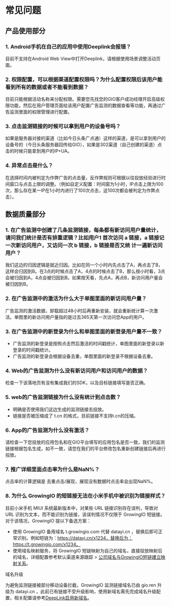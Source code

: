 # 常见问题

## 产品使用部分 <a href="#chan-pin-shi-yong-bu-fen" id="chan-pin-shi-yong-bu-fen"></a>

### 1. Android手机在自己的应用中使用Deeplink会报错？ <a href="#1-android-shou-ji-zai-zi-ji-de-ying-yong-zhong-shi-yong-deeplink-hui-bao-cuo" id="1-android-shou-ji-zai-zi-ji-de-ying-yong-zhong-shi-yong-deeplink-hui-bao-cuo"></a>

目前不支持在Android Web View中打开Deeplink，请根据使用场景调整活动页面。

### **2. 权限配置，可以根据渠道配置权限吗？为什么配置权限后该用户能看到所有的数据或者不能看到数据？** <a href="#2-quan-xian-pei-zhi-ke-yi-gen-ju-qu-dao-pei-zhi-quan-xian-ma-wei-shi-mo-pei-zhi-quan-xian-hou-gai-yo" id="2-quan-xian-pei-zhi-ke-yi-gen-ju-qu-dao-pei-zhi-quan-xian-ma-wei-shi-mo-pei-zhi-quan-xian-hou-gai-yo"></a>

目前只能根据活动名称来分配权限。需要您先找您的GIO客户成功经理开启高级权限功能，然后在用户管理页面给该用户配置广告监测的数据查看等功能，再通过广告监测里面的权限管理进行配置。

### **3. 点击监测链接的时候可以拿到用户的设备号吗？** <a href="#3-dian-ji-jian-ce-lian-jie-de-shi-hou-ke-yi-na-dao-yong-hu-de-she-bei-hao-ma" id="3-dian-ji-jian-ce-lian-jie-de-shi-hou-ke-yi-na-dao-yong-hu-de-she-bei-hao-ma"></a>

如果是服务器对接的渠道（比如今日头条广点通）这样的渠道，是可以拿到用户的设备号的（今日头条服务器回传给GIO），如果是302渠道（自己创建的渠道）点击的时候只能拿到用户的IP+UA。

### **4. 异常点击是什么？** <a href="#4-yi-chang-dian-ji-shi-shi-mo" id="4-yi-chang-dian-ji-shi-shi-mo"></a>

在选择时间内被判定为作弊广告的点击量，反作弊规则可根据以往投放经验进行时间窗口与点击上限的调整。（例如自定义配置：时间窗为1小时，IP点击上限为100次，那么存在某一IP在1小时内进行了100次点击，这100次都会被判定为作弊点击）。

## 数据质量部分 <a href="#shu-ju-zhi-liang-bu-fen" id="shu-ju-zhi-liang-bu-fen"></a>

### **1. 在广告监测中创建了几条监测链接，每条都有新访问用户量统计，请问我们统计是否有排重逻辑？比如用户1 首次访问 a 链接，a 链接记一次新访问用户，又访问一次 b 链接，b 链接是否又统 计一遍新访问用户？** <a href="#1-zai-guang-gao-jian-ce-zhong-chuang-jian-le-ji-tiao-jian-ce-lian-jie-mei-tiao-du-you-xin-fang-wen-y" id="1-zai-guang-gao-jian-ce-zhong-chuang-jian-le-ji-tiao-jian-ce-lian-jie-mei-tiao-du-you-xin-fang-wen-y"></a>

我们这边的归因逻辑是就近归因。比如在同一个小时内先点击了A，再点击了B，这样会归因到B。在3点的时候点击了A，4点的时候点击了B，那么按小时看，3点会被归因到A，4点会被归因到B。如果按天看，先点A，再点B，新访问用户量会被归因到B。

### **2. 在广告监测中的激活为什么大于单图里面的新访问用户量？** <a href="#2-zai-guang-gao-jian-ce-zhong-de-ji-huo-wei-shi-mo-da-yu-dan-tu-li-mian-de-xin-fang-wen-yong-hu-lian" id="2-zai-guang-gao-jian-ce-zhong-de-ji-huo-wei-shi-mo-da-yu-dan-tu-li-mian-de-xin-fang-wen-yong-hu-lian"></a>

广告监测的激活数据，卸载超过48小时后再重新安装，就会重新统计算一次激活。单图里的新访问用户量指的是过去365天第一次访问您App的用户。

### **3. 在广告监测中的新登录为什么和单图里面的新登录用户量不一致？** <a href="#3-zai-guang-gao-jian-ce-zhong-de-xin-deng-lu-wei-shi-mo-he-dan-tu-li-mian-de-xin-deng-lu-yong-hu-lia" id="3-zai-guang-gao-jian-ce-zhong-de-xin-deng-lu-wei-shi-mo-he-dan-tu-li-mian-de-xin-deng-lu-yong-hu-lia"></a>

* 广告监测的新登录是按照点击然后激活的时间戳统计，单图里面的新登录以新登录的时间戳统计。
* 广告监测的新登录会根据设备去重，单图里面的新登录不根据设备去重。

### **4. Web的广告监测为什么没有新访问用户和访问用户的数据？** <a href="#4-web-de-guang-gao-jian-ce-wei-shi-mo-mei-you-xin-fang-wen-yong-hu-he-fang-wen-yong-hu-de-shu-ju" id="4-web-de-guang-gao-jian-ce-wei-shi-mo-mei-you-xin-fang-wen-yong-hu-he-fang-wen-yong-hu-de-shu-ju"></a>

检查一下该落地页有没有集成我们的SDK，以及目标链接填写是否正确。

### **5. web的广告监测链接为什么没有统计到点击数？** <a href="#5-web-de-guang-gao-jian-ce-lian-jie-wei-shi-mo-mei-you-tong-ji-dao-dian-ji-shu" id="5-web-de-guang-gao-jian-ce-lian-jie-wei-shi-mo-mei-you-tong-ji-dao-dian-ji-shu"></a>

* 明确是否使用我们这边生成的监测链接去投放。
* 链接是否被压缩成了 t.cn 的格式，目前链接不支持t.cn的压缩。

### **6. App的广告监测为什么没有激活？** <a href="#6-app-de-guang-gao-jian-ce-wei-shi-mo-mei-you-ji-huo" id="6-app-de-guang-gao-jian-ce-wei-shi-mo-mei-you-ji-huo"></a>

请检查一下您投放的应用包名和在GIO平台填写的应用包名是否一致，我们的监测链接根据包名生成，如不一致，请您在我们的平台修改包名重新创建链接后再进行投放。

### **7. 推广详细里面点击率为什么是NaN%？** <a href="#7-tui-guang-xiang-xi-li-mian-dian-ji-shuai-wei-shi-mo-shi-nan" id="7-tui-guang-xiang-xi-li-mian-dian-ji-shuai-wei-shi-mo-shi-nan"></a>

点击率的计算逻辑是 去重点击/展现，展现没有数据时点击率会出现NaN%。

### **8. 为什么 GrowingIO 的短链接无法在小米手机中被识别为链接样式？** <a href="#8-wei-shi-mo-growingio-de-duan-lian-jie-wu-fa-zai-xiao-mi-shou-ji-zhong-bei-shi-bie-wei-lian-jie-yan" id="8-wei-shi-mo-growingio-de-duan-lian-jie-wu-fa-zai-xiao-mi-shou-ji-zhong-bei-shi-bie-wei-lian-jie-yan"></a>

目前小米手机 MIUI 系统最新版本中，对某些 URL 链接识别存在误判，导致对 URL 识别为文本，而不能识别为链接，该误判情况不仅限于 GrowingIO 短链接。对于该情况，GrowingIO 提以下备选方案：

* 使用 GrowingIO 备用域名 t.growingio.com 代替 datayi.cn ，替换后即可正常识别。例如短链为：https://datayi.cn/x1234，替换后为：https://t.growingio.com/x1234。
* 使用域名映射服务，将 GrowingIO 短链映射为自己的域名，直接投放映射后的域名，详细配置参考默认渠道来源跟踪 > [公司域名与GrowingIO短链建立映射关系](othe-info/default-channel-tracking.md)。

域名升级

为避免监测链接被部分移动设备拦截，GrowingIO 监测链接域名已由 gio.ren 升级为 datayi.cn ，此前已有链接不受升级影响，使用新域名需先完成域名升级配置，相关配置请参考[DeepLink启用新域名](https://growingio.gitbook.io/docs/product-manual/growing/ads/info/newdomain)。
